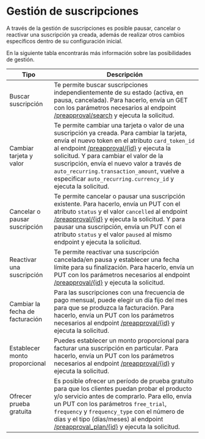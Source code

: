 # Gestión de suscripciones

A través de la gestión de suscripciones es posible pausar, cancelar o reactivar una suscripción ya creada, además de realizar otros cambios específicos dentro de su configuración inicial.

En la siguiente tabla encontrarás más información sobre las posibilidades de gestión.

| Tipo | Descripción |
|---|---|
| Buscar suscripción | Te permite buscar suscripciones independientemente de su estado (activa, en pausa, cancelada). Para hacerlo, envía un GET con los parámetros necesarios al endpoint [/preapproval/search](https://www.mercadopago[FAKER][URL][DOMAIN]/developers/es/reference/subscriptions/_preapproval_search/get) y ejecuta la solicitud. |
| Cambiar tarjeta y valor | Te permite cambiar una tarjeta o valor de una suscripción ya creada. Para cambiar la tarjeta, envía el nuevo token en el atributo `card_token_id` al endpoint [/preapproval/{id}](https://www.mercadopago[FAKER][URL][DOMAIN]/developers/es/reference/subscriptions/_preapproval_id/put) y ejecuta la solicitud. Y para cambiar el valor de la suscripción, envía el nuevo valor a través de `auto_recurring.transaction_amount`, vuelve a especificar `auto_recurring.currency_id` y ejecuta la solicitud. |
| Cancelar o pausar suscripción | Te permite cancelar o pausar una suscripción existente. Para hacerlo, envía un PUT con el atributo `status` y el valor `cancelled` al endpoint [/preapproval/{id}](https://www.mercadopago[FAKER][URL][DOMAIN]/developers/es/reference/subscriptions/_preapproval_id/put) y ejecuta la solicitud. Y para pausar una suscripción, envía un PUT con el atributo `status` y el valor `paused` al mismo endpoint  y ejecuta la solicitud. |
| Reactivar una suscripción | Te permite reactivar una suscripción cancelada/en pausa y establecer una fecha límite para su finalización. Para hacerlo, envía un PUT con los parámetros necesarios al endpoint [/preapproval/{id}](https://www.mercadopago[FAKER][URL][DOMAIN]/developers/es/reference/subscriptions/_preapproval_id/put) y ejecuta la solicitud. |
| Cambiar la fecha de facturación | Para las suscripciones con una frecuencia de pago mensual, puede elegir un día fijo del mes para que se produzca la facturación. Para hacerlo, envía un PUT con los parámetros necesarios al endpoint [/preapproval/{id}](https://www.mercadopago[FAKER][URL][DOMAIN]/developers/es/reference/subscriptions/_preapproval_id/put) y ejecuta la solicitud. |
| Establecer monto proporcional | Puedes establecer un monto proporcional para facturar una suscripción en particular. Para hacerlo, envía un PUT con los parámetros necesarios al endpoint [/preapproval/{id}](https://www.mercadopago[FAKER][URL][DOMAIN]/developers/es/reference/subscriptions/_preapproval_id/put) y ejecuta la solicitud. |
| Ofrecer prueba gratuita | Es posible ofrecer un período de prueba gratuito para que los clientes puedan probar el producto y/o servicio antes de comprarlo. Para ello, envía un PUT con los parámetros `free_trial`, `frequency` y `frequency_type` con el número de días y el tipo (días/meses) al endpoint [/preapproval_plan/{id}](https://www.mercadopago[FAKER][URL][DOMAIN]/developers/es/reference/subscriptions/_preapproval_plan_id/put) y ejecuta la solicitud. |
